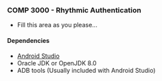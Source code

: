 ### COMP 3000 - Rhythmic Authentication

- Fill this area as you please...

#### Dependencies
 - [Android Studio](https://developer.android.com/studio/index.html)
 - Oracle JDK or OpenJDK 8.0
 - ADB tools (Usually included with Android Studio)
 

